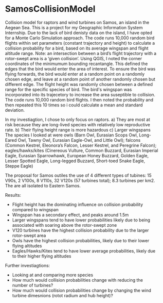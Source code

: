 # SamosCollisionModel
Collision model for raptors and wind turbines on Samos, an island in the Aegean Sea. This is a project for my Geographic Information System Internship.
Due to the lack of bird denisty data on the island, I have opted for a Monte Carlo Simulation approach. The code runs 10,000 random bird flights within set parameters (constant trajectory and height) to calculate a collision probability for a bird, based on its average wingspan and flight altitude range. 
Note: an intersection between a bird’s flight trajectory with a rotor-swept area is a ‘given collision’.
Using QGIS, I noted the corner coordinates of the minimumum bounding recantangle. This defined the edges that the bird would enter the area of interest. To ensure the bird was flying forwards, the bird would enter at a random point on a randomly chosen edge, and leave at a random point of another randomly chosen but different edge. The flight height was randomly chosen between a defined range for the specific species of bird. The bird's wingspan was incorporated into its trajecetory to increase the  area suseptible to collision. 
The code runs 10,000 random bird flights. I then noted the probability and then repeated this 10 times so i could calculate a mean and standard deviation.

In my investiagtion, I chose to only focus on raptors. a) They are most at risk because they are long-lived species with relatively low reproductive rate. b) Their flying height range is more hazardous c) Larger wingspans
The species I looked at were owls (Barn Owl, Eurasian Scops Owl, Long-Eared Owl, Tawny Owl, Eurasian Eagle-Owl, and Little Owl); falcons (Common Kestrel, Eleonora’s Falcon, Lesser Kestrel, and Peregrine Falcon); eagles/hawks/kites (Cinereous Vulture, Common Buzzard, Eurasian Imperial Eagle, Eurasian Sparrowhawk, European Honey Buzzard, Golden Eagle, Lesser Spotted Eagle, Long-legged Buzzard, Short-toed Snake Eagle, Steppe Eagle)

The proposal for Samos outiles the use of 4 different types of tubines: 15 V90s, 2 V100s, 8 V110s, 32 V120s (57 turbines total); 8.3 turbines per km2. The are all isolated to Eastern Samos.

Results:
- Flight height has the dominating influence on collision probability compared to wingspan
- Wingspan has a secondary effect, and peaks around 1.5m
- Larger wingspans tend to have lower probabilities likely due to being associated with soaring above the rotor-swept zone
- V120 turbines have the highest collision probability due to the larger rotor-swept area
- Owls have the highest collision probabilities, likely due to their lower flying altitudes 
- Eagles/Hawks/Kites tend to have lower average probabilities, likely due to their higher flying altitudes 

Further investiagtions:
- Looking at and comparing more species
- How much would collision probabilities change with reducing the number of turbines?
- How much would collision probabilities change by changing the wind turbine dimesnions (rotot radium and hub height)?
